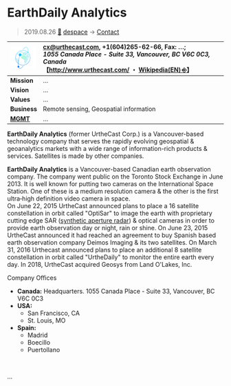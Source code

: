 # EarthDaily Analytics
> 2019.08.26 [🚀](../../index/index.md) [despace](../index.md) → [Contact](../contact.md)

|[![](../f/con/e/earthdaily_logo1_thumb.png)](../f/con/e/earthdaily_logo1.png)|<cx@urthecast.com>, +1(604)265-62-66, Fax: …;<br> *1055 Canada Place - Suite 33, Vancouver, BC V6C 0C3, Canada*<br> 【<http://www.urthecast.com/> ・ [Wikipedia(EN) ⎆](https://en.wikipedia.org/wiki/Urthecast)】|
|:--|:--|
|**Mission**|…|
|**Vision**|…|
|**Values**|…|
|**Business**|Remote sensing, Geospatial information|
|**[MGMT](../mgmt.md)**|…|

**EarthDaily Analytics** (former UrtheCast Corp.) is a Vancouver-based technology company that serves the rapidly evolving geospatial & geoanalytics markets with a wide range of information-rich products & services. Satellites is made by other companies.

**EarthDaily Analytics** is a Vancouver-based Canadian earth observation company. The company went public on the Toronto Stock Exchange in June 2013. It is well known for putting two cameras on the International Space Station. One of these is a medium resolution camera & the other is the first ultra‑high definition video camera in space.  
On June 22, 2015 UrtheCast announced plans to place a 16 satellite constellation in orbit called "OptiSar" to image the earth with proprietary cutting edge SAR ([synthetic aperture radar](cam.md)) & optical cameras in order to provide earth observation day or night, rain or shine. On June 23, 2015 UrtheCast announced it had reached an agreement to buy Spanish based earth observation company Deimos Imaging & its two satellites. On March 31, 2016 Urthecast announced plans to place an additional 8 satellite constellation in orbit called "UrtheDaily" to monitor the entire earth every day. In 2018, UrtheCast acquired Geosys from Land O'Lakes, Inc.

Company Offices

   - **Canada:** Headquarters. 1055 Canada Place - Suite 33, Vancouver, BC V6C 0C3
   - **USA:**
      - San Francisco, CA
      - St. Louis, MO
   - **Spain:**
      - Madrid
      - Boecillo
      - Puertollano

<p style="page-break-after:always"> </p>

…
